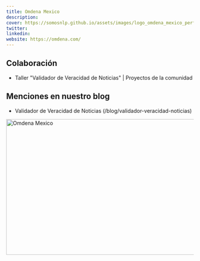 ```yaml
---
title: Omdena Mexico
description:
cover: https://somosnlp.github.io/assets/images/logo_omdena_mexico_perfil.png
twitter: 
linkedin: 
website: https://omdena.com/
---
```


## Colaboración

- Taller "Validador de Veracidad de Noticias" | Proyectos de la comunidad

## Menciones en nuestro blog

- Validador de Veracidad de Noticias (/blog/validador-veracidad-noticias)

<div class="flex justify-center">
    <img alt="Omdena Mexico" width="650" height="365" 
    src="https://somosnlp.github.io/assets/images/logo_omdena_mexico_perfil.png" />
</div>
